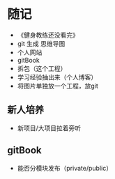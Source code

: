 # 随记

- 《健身教练还没看完》
- git 生成 思维导图
- 个人网站
- gitBook
- 拆包（这个工程）
- 学习经验抽出来（个人博客）
- 将图片单独放一个工程，放git

## 新人培养

- 新项目/大项目拉着旁听

## gitBook

- 能否分模块发布（private/public）